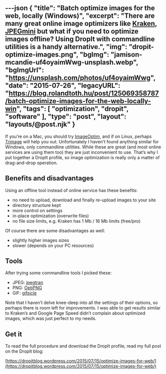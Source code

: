 ---json
{
    "title": "Batch optimize images for the web, locally (Windows)",
    "excerpt": "There are many great online image optimizers like [Kraken](https://kraken.io/), [JPEGmini](https://www.jpegmini.com/) but what if you need to optimize images offline? Using DropIt with commandline utilities is a handy alternative.",
    "img": "dropit-optimize-images.png",
    "bgImg": "jamison-mcandie-uf4oyaimWwg-unsplash.webp",
    "bgImgUrl": "https://unsplash.com/photos/uf4oyaimWwg",
    "date": "2015-07-26",
    "legacyURL": "https://blog.rolandtoth.hu/post/125069358787/batch-optimize-images-for-the-web-locally-win",
    "tags": [
        "optimization",
        "dropit",
        "software"
    ],
    "type": "post",
    "layout": "layouts/@post.njk"
}
---

If you’re on a Mac, you should try [ImageOptim](https://imageoptim.com/mac), and if on Linux, perhaps [Trimage](https://trimage.org/) will help you out. Unfortunately I haven’t found anything similar for Windows, only commandline utilities. While these are great (and most online services are using them too) they are just inconvenient to use. That’s why I put together a DropIt profile, so image optimization is really only a matter of drag-and-drop operation.

## Benefits and disadvantages

Using an offline tool instead of online service has these benefits:

- no need to upload, download and finally re-upload images to your site
- directory structure kept
- more control on settings
- in-place optimization (overwrite files)
- no file size limits, e.g. Kraken has 1 Mb / 16 Mb limits (free/pro)

Of course there are some disadvantages as well:

- slightly higher images sizes
- slower (depends on your PC resources)

## Tools

After trying some commandline tools I picked these:

- JPEG: [jpegtran](http://jpegclub.org/jpegtran/)
- PNG: [OptiPNG](http://optipng.sourceforge.net/)
- GIF: [gifsicle](http://www.lcdf.org/gifsicle/)

Note that I haven’t delve knee-deep into all the settings of their options, so perhaps there is room left for improvements. I was able to get results similar to Kraken’s and Google Page Speed didn’t complain about optimized images, which was just perfect to my needs.

## Get it

To read the full procedure and download the DropIt profile, read my full post on the DropIt blog:

[https://dropitblog.wordpress.com/2015/07/15/optimize-images-for-web/](https://dropitblog.wordpress.com/2015/07/15/optimize-images-for-web/)